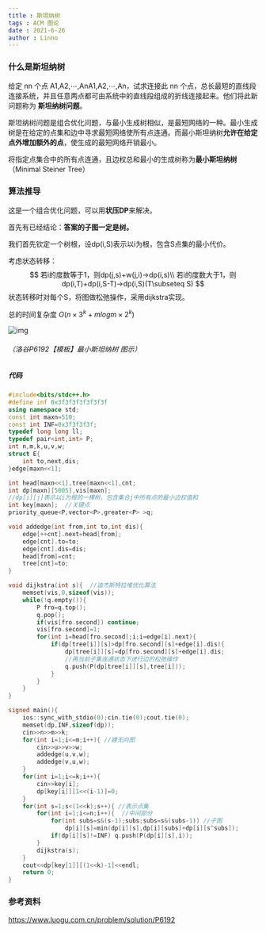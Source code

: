 ```yaml
---
title : 斯坦纳树
tags : ACM 图论
date : 2021-6-26
author : Linno
---
```


### 什么是斯坦纳树

给定 nn 个点 A1,A2,⋯,AnA1,A2,⋯,An，试求连接此 nn 个点，总长最短的直线段连接系统，并且任意两点都可由系统中的直线段组成的折线连接起来。他们将此新问题称为 **斯坦纳树问题**。

斯坦纳树问题是组合优化问题，与最小生成树相似，是最短网络的一种。最小生成树是在给定的点集和边中寻求最短网络使所有点连通。而最小斯坦纳树**允许在给定点外增加额外的点**，使生成的最短网络开销最小。

将指定点集合中的所有点连通，且边权总和最小的生成树称为**最小斯坦纳树**（Minimal Steiner Tree）



### 算法推导

这是一个组合优化问题，可以用**状压DP**来解决。

首先有已经结论：**答案的子图一定是树。**

我们首先钦定一个树根，设dp(i,S)表示以i为根，包含S点集的最小代价。

考虑状态转移：
$$
若i的度数等于1，则dp(j,s)+w(j,i)->dp(i,s)\\
若i的度数大于1，则dp(i,T)+dp(i,S-T)->dp(i,S)(T\subseteq S)
$$
状态转移时对每个S，将图做松弛操作，采用dijkstra实现。

总的时间复杂度 $O(n×3^k+mlog m ×2^k)$





![img](.\rdu06bwj-16269367792151.png)

###### （洛谷P6192【模板】最小斯坦纳树 图示）

##### 代码

```C++
#include<bits/stdc++.h>
#define inf 0x3f3f3f3f3f3f3f
using namespace std;
const int maxn=510;
const int INF=0x3f3f3f3f;
typedef long long ll;
typedef pair<int,int> P;
int n,m,k,u,v,w;
struct E{
	int to,next,dis;	
}edge[maxn<<1];

int head[maxn<<1],tree[maxn<<1],cnt;
int dp[maxn][5005],vis[maxn];
//dp[i][j]表示以i为根的一棵树，包含集合j中所有点的最小边权值和 
int key[maxn];  //关键点 
priority_queue<P,vector<P>,greater<P> >q;

void addedge(int from,int to,int dis){
	edge[++cnt].next=head[from];
	edge[cnt].to=to;
	edge[cnt].dis=dis;
	head[from]=cnt;
	tree[cnt]=to; 
}

void dijkstra(int s){  //迪杰斯特拉堆优化算法 
	memset(vis,0,sizeof(vis));
	while(!q.empty()){
		P fro=q.top();
		q.pop();	
		if(vis[fro.second]) continue;
		vis[fro.second]=1;
		for(int i=head[fro.second];i;i=edge[i].next){
			if(dp[tree[i]][s]>dp[fro.second][s]+edge[i].dis){
				dp[tree[i]][s]=dp[fro.second][s]+edge[i].dis;
				//再当前子集连通状态下进行边的松弛操作 
				q.push(P(dp[tree[i]][s],tree[i]));
			}
		}
	}
} 

signed main(){
	ios::sync_with_stdio(0);cin.tie(0);cout.tie(0);
	memset(dp,INF,sizeof(dp));
	cin>>n>>m>>k;
	for(int i=1;i<=m;i++){ //建无向图 
		cin>>u>>v>>w;
		addedge(u,v,w);
		addedge(v,u,w);
	}
	for(int i=1;i<=k;i++){
		cin>>key[i]; 
		dp[key[i]][1<<(i-1)]=0;
	}
	for(int s=1;s<(1<<k);s++){ //表示点集
		for(int i=1;i<=n;i++){  //中间部分
			for(int subs=s&(s-1);subs;subs=s&(subs-1)) //子图 
				dp[i][s]=min(dp[i][s],dp[i][subs]+dp[i][s^subs]);
			if(dp[i][s]!=INF) q.push(P(dp[i][s],i));	
		}
		dijkstra(s);
	}
	cout<<dp[key[1]][(1<<k)-1]<<endl;
	return 0;
}
```



### 参考资料

https://www.luogu.com.cn/problem/solution/P6192
